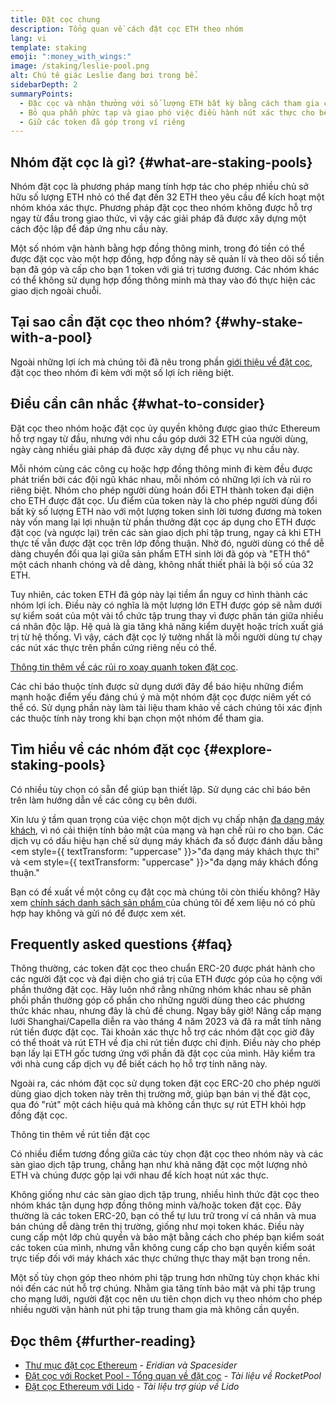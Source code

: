 ```yaml
---
title: Đặt cọc chung
description: Tổng quan về cách đặt cọc ETH theo nhóm
lang: vi
template: staking
emoji: ":money_with_wings:"
image: /staking/leslie-pool.png
alt: Chú tê giác Leslie đang bơi trong bể.
sidebarDepth: 2
summaryPoints:
  - Đặc cọc và nhận thưởng với số lượng ETH bất kỳ bằng cách tham gia cùng những người khác
  - Bỏ qua phần phức tạp và giao phó việc điều hành nút xác thực cho bên thứ ba
  - Giữ các token đã góp trong ví riêng
---
```


## Nhóm đặt cọc là gì? {#what-are-staking-pools}

Nhóm đặt cọc là phương pháp mang tính hợp tác cho phép nhiều chủ sở hữu số lượng ETH nhỏ có thể đạt đến 32 ETH theo yêu cầu để kích hoạt một nhóm khóa xác thực. Phương pháp đặt cọc theo nhóm không được hỗ trợ ngay từ đầu trong giao thức, vì vậy các giải pháp đã được xây dựng một cách độc lập để đáp ứng nhu cầu này.

Một số nhóm vận hành bằng hợp đồng thông minh, trong đó tiền có thể được đặt cọc vào một hợp đồng, hợp đồng này sẽ quản lí và theo dõi số tiền bạn đã góp và cấp cho bạn 1 token với giá trị tương đương. Các nhóm khác có thể không sử dụng hợp đồng thông minh mà thay vào đó thực hiện các giao dịch ngoài chuỗi.

## Tại sao cần đặt cọc theo nhóm? {#why-stake-with-a-pool}

Ngoài những lợi ích mà chúng tôi đã nêu trong phần [giới thiệu về đặt cọc](/staking/), đặt cọc theo nhóm đi kèm với một số lợi ích riêng biệt.

<CardGrid>
  <Card title="Dễ tham gia hơn" emoji="🐟" description="Not a whale? No problem. Most staking pools let you stake virtually any amount of ETH by joining forces with other stakers, unlike staking solo which requires 32 ETH." />
  <Card title="Đặt cọc ngay hôm nay" emoji=":stopwatch:" description="Staking with a pool is as easy as a token swap. No need to worry about hardware setup and node maintenance. Pools allow you to deposit your ETH which enables node operators to run validators. Rewards are then distributed to contributors minus a fee for node operations." />
  <Card title="Token đặt cọc" emoji=":droplet:" description="Many staking pools provide a token that represents a claim on your staked ETH and the rewards it generates. This allows you to make use of your staked ETH, e.g. as collateral in DeFi applications." />
</CardGrid>

<StakingComparison page="pools" />

## Điều cần cân nhắc {#what-to-consider}

Đặt cọc theo nhóm hoặc đặt cọc ủy quyền không được giao thức Ethereum hỗ trợ ngay từ đầu, nhưng với nhu cầu góp dưới 32 ETH của người dùng, ngày càng nhiều giải pháp đã được xây dựng để phục vụ nhu cầu này.

Mỗi nhóm cùng các công cụ hoặc hợp đồng thông minh đi kèm đều được phát triển bởi các đội ngũ khác nhau, mỗi nhóm có những lợi ích và rủi ro riêng biệt. Nhóm cho phép người dùng hoán đổi ETH thành token đại diện cho ETH được đặt cọc. Ưu điểm của token này là cho phép người dùng đổi bất kỳ số lượng ETH nào với một lượng token sinh lời tương đương mà token này vốn mang lại lợi nhuận từ phần thưởng đặt cọc áp dụng cho ETH được đặt cọc (và ngược lại) trên các sàn giao dịch phi tập trung, ngay cả khi ETH thực tế vẫn được đặt cọc trên lớp đồng thuận. Nhờ đó, người dùng có thể dễ dàng chuyển đổi qua lại giữa sản phẩm ETH sinh lời đã góp và "ETH thô" một cách nhanh chóng và dễ dàng, không nhất thiết phải là bội số của 32 ETH.

Tuy nhiên, các token ETH đã góp này lại tiềm ẩn nguy cơ hình thành các nhóm lợi ích. Điều này có nghĩa là một lượng lớn ETH được góp sẽ nằm dưới sự kiểm soát của một vài tổ chức tập trung thay vì được phân tán giữa nhiều cá nhân độc lập. Hệ quả là gia tăng khả năng kiểm duyệt hoặc trích xuất giá trị từ hệ thống. Vì vậy, cách đặt cọc lý tưởng nhất là mỗi người dùng tự chạy các nút xác thực trên phần cứng riêng nếu có thể.

[Thông tin thêm về các rủi ro xoay quanh token đặt cọc](https://notes.ethereum.org/@djrtwo/risks-of-lsd).

Các chỉ báo thuộc tính được sử dụng dưới đây để báo hiệu những điểm mạnh hoặc điểm yếu đáng chú ý mà một nhóm đặt cọc được niêm yết có thể có. Sử dụng phần này làm tài liệu tham khảo về cách chúng tôi xác định các thuộc tính này trong khi bạn chọn một nhóm để tham gia.

<StakingConsiderations page="pools" />

## Tìm hiểu về các nhóm đặt cọc {#explore-staking-pools}

Có nhiều tùy chọn có sẵn để giúp bạn thiết lập. Sử dụng các chỉ báo bên trên làm hướng dẫn về các công cụ bên dưới.

<ProductDisclaimer />

<StakingProductsCardGrid category="pools" />

Xin lưu ý tầm quan trọng của việc chọn một dịch vụ chấp nhận [đa dạng máy khách](/developers/docs/nodes-and-clients/client-diversity/), vì nó cải thiện tính bảo mật của mạng và hạn chế rủi ro cho bạn. Các dịch vụ có dấu hiệu hạn chế sử dụng máy khách đa số được đánh dấu bằng <em style={{ textTransform: "uppercase" }}>"đa dạng máy khách thực thi"</em> và <em style={{ textTransform: "uppercase" }}>"đa dạng máy khách đồng thuận."</em>

Bạn có đề xuất về một công cụ đặt cọc mà chúng tôi còn thiếu không? Hãy xem [ chính sách danh sách sản phẩm ](/contributing/adding-staking-products/) của chúng tôi để xem liệu nó có phù hợp hay không và gửi nó để được xem xét.

## Frequently asked questions {#faq}

<ExpandableCard title="Làm thế nào tôi nhận được phần thưởng?">
Thông thường, các token đặt cọc theo chuẩn ERC-20 được phát hành cho các người đặt cọc và đại diện cho giá trị của ETH được góp của họ cộng với phần thưởng đặt cọc. Hãy luôn nhớ rằng những nhóm khác nhau sẽ phân phối phần thưởng góp cổ phần cho những người dùng theo các phương thức khác nhau, nhưng đây là chủ đề chung.
</ExpandableCard>

<ExpandableCard title="Khi nào tôi có thể rút cổ phần đã đặt cọc?">
Ngay bây giờ! Nâng cấp mạng lưới Shanghai/Capella diễn ra vào tháng 4 năm 2023 và đã ra mắt tính năng rút tiền được đặt cọc. Tài khoản xác thực hỗ trợ các nhóm đặt cọc giờ đây có thể thoát và rút ETH về địa chỉ rút tiền được chỉ định. Điều này cho phép bạn lấy lại ETH gốc tương ứng với phần đã đặt cọc của mình. Hãy kiểm tra với nhà cung cấp dịch vụ để biết cách họ hỗ trợ tính năng này.

Ngoài ra, các nhóm đặt cọc sử dụng token đặt cọc ERC-20 cho phép người dùng giao dịch token này trên thị trường mở, giúp bạn bán vị thế đặt cọc, qua đó "rút" một cách hiệu quả mà không cần thực sự rút ETH khỏi hợp đồng đặt cọc.

<ButtonLink to="/staking/withdrawals/">Thông tin thêm về rút tiền đặt cọc</ButtonLink>
</ExpandableCard>

<ExpandableCard title="Điều này có khác với việc đặt cọc với sàn giao dịch của tôi không?">
Có nhiều điểm tương đồng giữa các tùy chọn đặt cọc theo nhóm này và các sàn giao dịch tập trung, chẳng hạn như khả năng đặt cọc một lượng nhỏ ETH và chúng được gộp lại với nhau để kích hoạt nút xác thực.

Không giống như các sàn giao dịch tập trung, nhiều hình thức đặt cọc theo nhóm khác tận dụng hợp đồng thông minh và/hoặc token đặt cọc. Đây thường là các token ERC-20, bạn có thể tự lưu trữ trong ví cá nhân và mua bán chúng dễ dàng trên thị trường, giống như mọi token khác. Điều này cung cấp một lớp chủ quyền và bảo mật bằng cách cho phép bạn kiểm soát các token của mình, nhưng vẫn không cung cấp cho bạn quyền kiểm soát trực tiếp đối với máy khách xác thực chứng thực thay mặt bạn trong nền.

Một số tùy chọn góp theo nhóm phi tập trung hơn những tùy chọn khác khi nói đến các nút hỗ trợ chúng. Nhằm gia tăng tính bảo mật và phi tập trung cho mạng lưới, người đặt cọc nên ưu tiên chọn dịch vụ theo nhóm cho phép nhiều người vận hành nút phi tập trung tham gia mà không cần quyền.
</ExpandableCard>

## Đọc thêm {#further-reading}

- [Thư mục đặt cọc Ethereum](https://www.staking.directory/) - _Eridian và Spacesider_
- [Đặt cọc với Rocket Pool - Tổng quan về đặt cọc](https://docs.rocketpool.net/guides/staking/overview.html) - _Tài liệu về RocketPool_
- [Đặt cọc Ethereum với Lido](https://help.lido.fi/en/collections/2947324-staking-ethereum-with-lido) - _Tài liệu trợ giúp về Lido_
